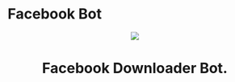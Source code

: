 # Facebook Bot
<p align="center">
  <img src="https://telegra.ph/file/0b770b32a43f156aaac30.jpg">
</p>

<h1 align="center">
         Facebook Downloader Bot.
</h1>


